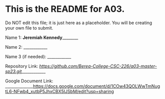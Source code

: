 # This is the README for A03.

Do NOT edit this file; it is just here as a placeholder.  You will be creating your own file to submit.

Name 1: __Jeremiah Kennedy__________

Name 2: ____________

Name 3 (if needed): ____________

Repository Link: _https://github.com/Berea-College-CSC-226/a03-master-sp23.git_____________

Google Document Link: ______________https://docs.google.com/document/d/1COw43QOLWwTmNugtL6-NFwb4_xutbP5JhxCBX5IJSbM/edit?usp=sharing
